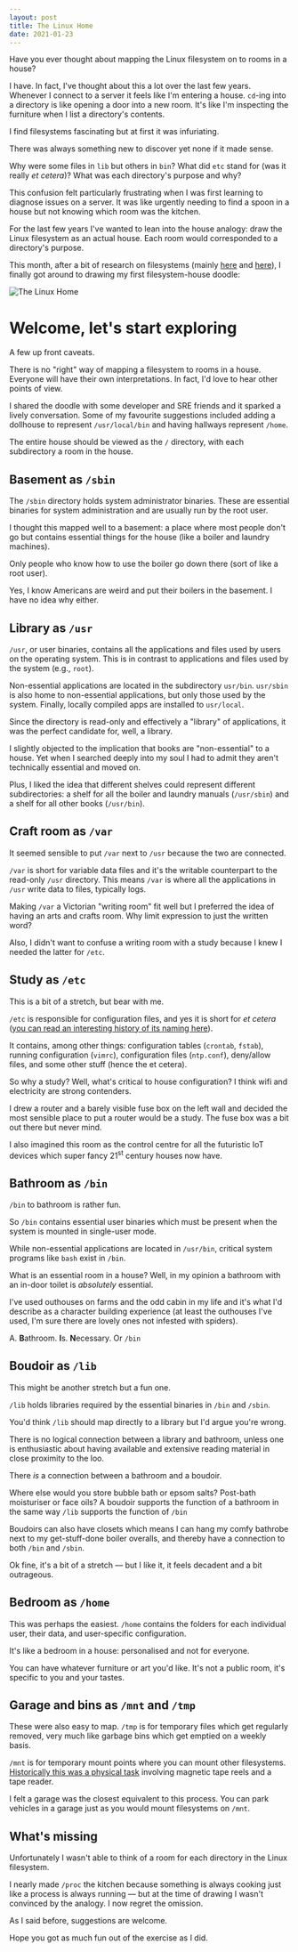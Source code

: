 ```yaml
---
layout: post
title: The Linux Home
date: 2021-01-23
---
```


Have you ever thought about mapping the Linux filesystem on to rooms in a house?

I have. In fact, I've thought about this a lot over the last few years. Whenever I connect to a server it feels like I'm entering a house. `cd`-ing into a directory is like opening a door into a new room. It's like I'm inspecting the furniture when I list a directory's contents.

I find filesystems fascinating but at first it was infuriating.

There was always something new to discover yet none if it made sense. 

Why were some files in `lib` but others in `bin`? What did `etc` stand for (was it really _et cetera_)? What was each directory's purpose and why?

This confusion felt particularly frustrating when I was first learning to diagnose issues on a server. It was like urgently needing to find a spoon in a house but not knowing which room was the kitchen.

For the last few years I've wanted to lean into the house analogy: draw the Linux filesystem as an actual house. Each room would corresponded to a directory's purpose.

This month, after a bit of research on filesystems (mainly [here](https://www.howtogeek.com/117435/htg-explains-the-linux-directory-structure-explained/) and [here](https://en.wikipedia.org/wiki/Filesystem_Hierarchy_Standard#Directory_structure)), I finally got around to drawing my first filesystem-house doodle:

![The Linux Home](/public/images/linux_home.png)

# Welcome, let's start exploring

A few up front caveats. 

There is no "right" way of mapping a filesystem to rooms in a house. Everyone will have their own interpretations. In fact, I'd love to hear other points of view. 

I shared the doodle with some developer and SRE friends and it sparked a lively conversation. Some of my favourite suggestions included adding a dollhouse to represent `/usr/local/bin` and having hallways represent `/home`.

The entire house should be viewed as the `/` directory, with each subdirectory a room in the house.

## Basement as `/sbin`

The `/sbin` directory holds system administrator binaries. These are essential binaries for system administration and are usually run by the root user.

I thought this mapped well to a basement: a place where most people don't go but contains essential things for the house (like a boiler and laundry machines). 

Only people who know how to use the boiler go down there (sort of like a root user).

Yes, I know Americans are weird and put their boilers in the basement. I have no idea why either.

## Library as `/usr`

`/usr`, or user binaries, contains all the applications and files used by users on the operating system. This is in contrast to applications and files used by the system (e.g., `root`). 

Non-essential applications are located in the subdirectory `usr/bin`. `usr/sbin` is also home to non-essential applications, but only those used by the system. Finally, locally compiled apps are installed to `usr/local`.

Since the directory is read-only and effectively a "library" of applications, it was the perfect candidate for, well, a library.

I slightly objected to the implication that books are "non-essential" to a house. Yet when I searched deeply into my soul I had to admit they aren't technically essential and moved on.

Plus, I liked the idea that different shelves could represent different subdirectories: a shelf for all the boiler and laundry manuals (`/usr/sbin`) and a shelf for all other books (`/usr/bin`).

## Craft room as `/var`

It seemed sensible to put `/var` next to `/usr` because the two are connected. 

`/var` is short for variable data files and it's the writable counterpart to the read-only `/usr` directory. This means `/var` is where all the applications in `/usr` write data to files, typically logs.

Making `/var` a Victorian "writing room" fit well but I preferred the idea of having an arts and crafts room. Why limit expression to just the written word?

Also, I didn't want to confuse a writing room with a study because I knew I needed the latter for `/etc`.

## Study as `/etc`

This is a bit of a stretch, but bear with me.

`/etc` is responsible for configuration files, and yes it is short for _et cetera_ ([you can read an interesting history of its naming here](https://www.linuxnix.com/linux-directory-structure-explainedetc-folder/)).

It contains, among other things: configuration tables (`crontab`, `fstab`), running configuration (`vimrc`), configuration files (`ntp.conf`), deny/allow files, and some other stuff (hence the et cetera).

So why a study? Well, what's critical to house configuration? I think wifi and electricity are strong contenders. 

I drew a router and a barely visible fuse box on the left wall and decided the most sensible place to put a router would be a study. The fuse box was a bit out there but never mind. 

I also imagined this room as the control centre for all the futuristic IoT devices which super fancy 21<sup>st</sup> century houses now have.

## Bathroom as `/bin`

`/bin` to bathroom is rather fun.

So `/bin` contains essential user binaries which must be present when the system is mounted in single-user mode.

While non-essential applications are located in `/usr/bin`, critical system programs like `bash` exist in `/bin`.

What is an essential room in a house? Well, in my opinion a bathroom with an in-door toilet is _absolutely_ essential.

I've used outhouses on farms and the odd cabin in my life and it's what I'd describe as a character building experience (at least the outhouses I've used, I'm sure there are lovely ones not infested with spiders).

A. **B**athroom. **I**s. **N**ecessary. Or `/bin`

## Boudoir as `/lib`

This might be another stretch but a fun one.

`/lib` holds libraries required by the essential binaries in `/bin` and `/sbin`. 

You'd think `/lib` should map directly to a library but I'd argue you're wrong. 

There is no logical connection between a library and bathroom, unless one is enthusiastic about having available and extensive reading material in close proximity to the loo.

There _is_ a connection between a bathroom and a boudoir. 

Where else would you store bubble bath or epsom salts? Post-bath moisturiser or face oils? A boudoir supports the function of a bathroom in the same way `/lib` supports the function of `/bin`

Boudoirs can also have closets which means I can hang my comfy bathrobe next to my get-stuff-done boiler overalls, and thereby have a connection to both `/bin` and `/sbin`.

Ok fine, it's a bit of a stretch –– but I like it, it feels decadent and a bit outrageous.

## Bedroom as `/home`

This was perhaps the easiest. `/home` contains the folders for each individual user, their data, and user-specific configuration.

It's like a bedroom in a house: personalised and not for everyone. 

You can have whatever furniture or art you'd like. It's not a public room, it's specific to you and your tastes.

## Garage and bins as `/mnt` and `/tmp`

These were also easy to map. `/tmp` is for temporary files which get regularly removed, very much like garbage bins which get emptied on a weekly basis.

`/mnt` is for temporary mount points where you can mount other filesystems. [Historically this was a physical task](https://superuser.com/questions/334115/what-do-we-mean-by-mounting-a-filesystem) involving magnetic tape reels and a tape reader.

I felt a garage was the closest equivalent to this process. You can park vehicles in a garage just as you would mount filesystems on `/mnt`.

## What's missing

Unfortunately I wasn't able to think of a room for each directory in the Linux filesystem.

I nearly made `/proc` the kitchen because something is always cooking just like a process is always running –– but at the time of drawing I wasn't convinced by the analogy. I now regret the omission.

As I said before, suggestions are welcome.

Hope you got as much fun out of the exercise as I did.

